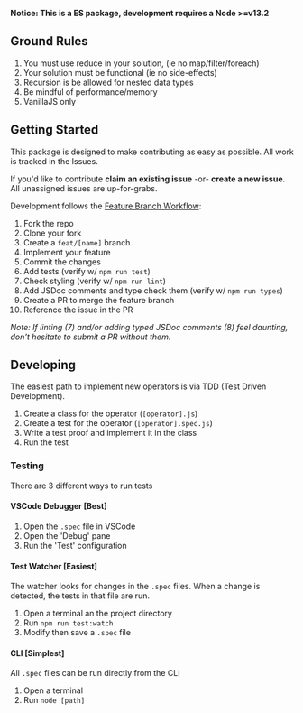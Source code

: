 **Notice: This is a ES package, development requires a Node >=v13.2**

## Ground Rules

1. You must use reduce in your solution, (ie no map/filter/foreach)
2. Your solution must be functional (ie no side-effects)
3. Recursion is be allowed for nested data types
4. Be mindful of performance/memory
5. VanillaJS only

## Getting Started

This package is designed to make contributing as easy as possible. All work is tracked in the Issues.

If you'd like to contribute **claim an existing issue** -or- **create a new issue**. All unassigned issues are up-for-grabs.

Development follows the [Feature Branch Workflow][feature-workflow]:

1. Fork the repo
2. Clone your fork
3. Create a `feat/[name]` branch
4. Implement your feature
5. Commit the changes
6. Add tests (verify w/ `npm run test`)
7. Check styling (verify w/ `npm run lint`)
8. Add JSDoc comments and type check them (verify w/ `npm run types`)
9. Create a PR to merge the feature branch
10. Reference the issue in the PR

*Note: If linting (7) and/or adding typed JSDoc comments (8) feel daunting, don't hesitate to submit a PR without them.*

## Developing

The easiest path to implement new operators is via TDD (Test Driven Development).

1. Create a class for the operator (`[operator].js`)
2. Create a test for the operator (`[operator].spec.js`)
3. Write a test proof and implement it in the class
4. Run the test

### Testing

There are 3 different ways to run tests

#### VSCode Debugger [Best]

1. Open the `.spec` file in VSCode
2. Open the 'Debug' pane
3. Run the 'Test' configuration

#### Test Watcher [Easiest]

The watcher looks for changes in the `.spec` files. When a change is detected, the tests in that file are run.

1. Open a terminal an the project directory
2. Run `npm run test:watch`
3. Modify then save a `.spec` file

#### CLI [Simplest]

All `.spec` files can be run directly from the CLI

1. Open a terminal
2. Run `node [path]`


[feature-workflow]: https://www.atlassian.com/git/tutorials/comparing-workflows/feature-branch-workflow
